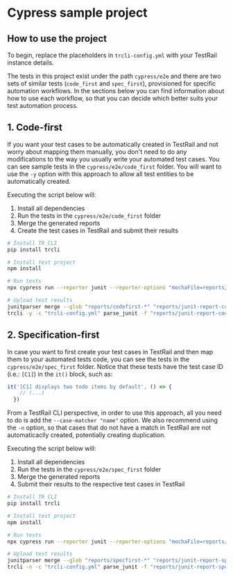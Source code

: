 # Cypress sample project

## How to use the project

To begin, replace the placeholders in `trcli-config.yml` with your TestRail instance details.

The tests in this project exist under the path `cypress/e2e` and there are two sets of similar tests (`code_first` and `spec_first`), provisioned for specific automation workflows. In the sections below you can find information about how to use each workflow, so that you can decide which better suits your test automation process.


## 1. Code-first
If you want your test cases to be automatically created in TestRail and not worry about mapping them manually, you don't need to do any modifications to the way you usually write your automated test cases. You can see sample tests in the `cypress/e2e/code_first` folder. You will want to use the `-y` option with this approach to allow all test entities to be automatically created.

Executing the script below will:
1. Install all dependencies 
2. Run the tests in the `cypress/e2e/code_first` folder
3. Merge the generated reports
4. Create the test cases in TestRail and submit their results

```sh
# Install TR CLI
pip install trcli

# Install test project
npm install

# Run tests
npx cypress run --reporter junit --reporter-options "mochaFile=reports/codefirst-[hash].xml" --spec "cypress/e2e/code_first/*"

# Upload test results
junitparser merge --glob "reports/codefirst-*" "reports/junit-report-codefirst.xml"
trcli -y -c "trcli-config.yml" parse_junit -f "reports/junit-report-codefirst.xml"
```

## 2. Specification-first
In case you want to first create your test cases in TestRail and then map them to your automated tests code, you can see the tests in the `cypress/e2e/spec_first` folder. Notice that these tests have the test case ID (i.e.: `[C1]`) in the `it()` block, such as:
```javascript
it('[C1] displays two todo items by default', () => {
    // (...)
  })
```
From a TestRail CLI perspective, in order to use this approach, all you need to do is add the `--case-matcher "name"` option. We also recommend using the `-n` option, so that cases that do not have a match in TestRail are not automaticaclly created, potentially creating duplication.

Executing the script below will:
1. Install all dependencies 
2. Run the tests in the `cypress/e2e/spec_first` folder
3. Merge the generated reports
4. Submit their results to the respective test cases in TestRail

```sh
# Install TR CLI
pip install trcli

# Install test project
npm install

# Run tests
npx cypress run --reporter junit --reporter-options "mochaFile=reports/specfirst-[hash].xml" --spec "cypress/e2e/spec_first/*"

# Upload test results
junitparser merge --glob "reports/specfirst-*" "reports/junit-report-specfirst.xml"
trcli -n -c "trcli-config.yml" parse_junit -f "reports/junit-report-specfirst.xml" --case-matcher "name"
```
